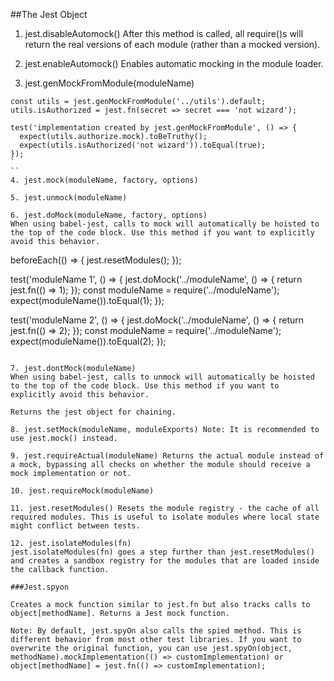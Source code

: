 ##The Jest Object

1. jest.disableAutomock() After this method is called, all require()s will return the real versions of each module (rather than a mocked version).

2. jest.enableAutomock() Enables automatic mocking in the module loader.

3. jest.genMockFromModule(moduleName)
```
const utils = jest.genMockFromModule('../utils').default;
utils.isAuthorized = jest.fn(secret => secret === 'not wizard');

test('implementation created by jest.genMockFromModule', () => {
  expect(utils.authorize.mock).toBeTruthy();
  expect(utils.isAuthorized('not wizard')).toEqual(true);
});
`
``
4. jest.mock(moduleName, factory, options)

5. jest.unmock(moduleName)

6. jest.doMock(moduleName, factory, options)
When using babel-jest, calls to mock will automatically be hoisted to the top of the code block. Use this method if you want to explicitly avoid this behavior.
```
beforeEach(() => {
  jest.resetModules();
});

test('moduleName 1', () => {
  jest.doMock('../moduleName', () => {
    return jest.fn(() => 1);
  });
  const moduleName = require('../moduleName');
  expect(moduleName()).toEqual(1);
});

test('moduleName 2', () => {
  jest.doMock('../moduleName', () => {
    return jest.fn(() => 2);
  });
  const moduleName = require('../moduleName');
  expect(moduleName()).toEqual(2);
});

```

7. jest.dontMock(moduleName)
When using babel-jest, calls to unmock will automatically be hoisted to the top of the code block. Use this method if you want to explicitly avoid this behavior.

Returns the jest object for chaining.

8. jest.setMock(moduleName, moduleExports) Note: It is recommended to use jest.mock() instead. 

9. jest.requireActual(moduleName) Returns the actual module instead of a mock, bypassing all checks on whether the module should receive a mock implementation or not.

10. jest.requireMock(moduleName) 

11. jest.resetModules() Resets the module registry - the cache of all required modules. This is useful to isolate modules where local state might conflict between tests.

12. jest.isolateModules(fn)
jest.isolateModules(fn) goes a step further than jest.resetModules() and creates a sandbox registry for the modules that are loaded inside the callback function.

###Jest.spyon

Creates a mock function similar to jest.fn but also tracks calls to object[methodName]. Returns a Jest mock function.

Note: By default, jest.spyOn also calls the spied method. This is different behavior from most other test libraries. If you want to overwrite the original function, you can use jest.spyOn(object, methodName).mockImplementation(() => customImplementation) or object[methodName] = jest.fn(() => customImplementation);

